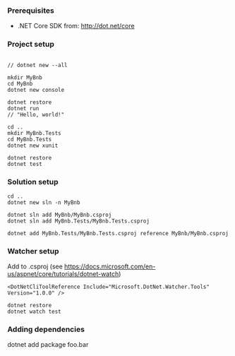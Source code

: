 ### Prerequisites

- .NET Core SDK from: http://dot.net/core

### Project setup

```

// dotnet new --all

mkdir MyBnb
cd MyBnb
dotnet new console

dotnet restore
dotnet run
// "Hello, world!"

cd ..
mkdir MyBnb.Tests
cd MyBnb.Tests
dotnet new xunit

dotnet restore
dotnet test

```

### Solution setup

```
cd ..
dotnet new sln -n MyBnb

dotnet sln add MyBnb/MyBnb.csproj
dotnet sln add MyBnb.Tests/MyBnb.Tests.csproj

dotnet add MyBnb.Tests/MyBnb.Tests.csproj reference MyBnb/MyBnb.csproj
```

### Watcher setup

Add to .csproj (see https://docs.microsoft.com/en-us/aspnet/core/tutorials/dotnet-watch)

```
<DotNetCliToolReference Include="Microsoft.DotNet.Watcher.Tools" Version="1.0.0" />
```

```
dotnet restore
dotnet watch test
```

### Adding dependencies

dotnet add package foo.bar

